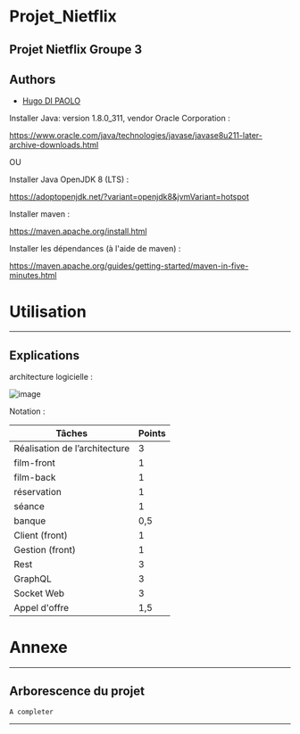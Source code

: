 # Projet_Nietflix
## Projet Nietflix Groupe 3
## Authors

- [Hugo DI PAOLO](https://github.com/Cliffy57)



Installer Java: version 1.8.0_311, vendor Oracle Corporation :
<br />

https://www.oracle.com/java/technologies/javase/javase8u211-later-archive-downloads.html

OU
 
Installer Java OpenJDK 8 (LTS) :
 
https://adoptopenjdk.net/?variant=openjdk8&jvmVariant=hotspot

Installer maven :

https://maven.apache.org/install.html

Installer les dépendances (à l'aide de maven) :
 
https://maven.apache.org/guides/getting-started/maven-in-five-minutes.html

# Utilisation

---

## Explications

architecture logicielle :

![image](https://user-images.githubusercontent.com/73029436/206843144-03d31960-2aca-43eb-ba3e-9e3ec27bed22.png)


Notation :

| Tâches                        | Points|
|-------------------------------|-------|
| Réalisation de l’architecture |    3  |
| film-front                    |    1  |
| film-back                     |    1  |
| réservation                   |    1  |
| séance                        |    1  |
| banque                        |   0,5 |
| Client (front)                |    1  |
| Gestion (front)               |    1  |
| Rest                          |    3  |
| GraphQL                       |    3  |
| Socket Web                    |    3  |
| Appel d'offre                 |   1,5 |

# Annexe

---
## Arborescence du projet
```
A completer
```
---

